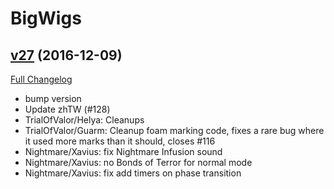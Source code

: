 # BigWigs

## [v27](https://github.com/BigWigsMods/BigWigs/tree/v27) (2016-12-09) [](#top)
[Full Changelog](https://github.com/BigWigsMods/BigWigs/compare/v26.1...v27)

- bump version  
- Update zhTW (#128)  
- TrialOfValor/Helya: Cleanups  
- TrialOfValor/Guarm: Cleanup foam marking code, fixes a rare bug where it used more marks than it should, closes #116  
- Nightmare/Xavius: fix Nightmare Infusion sound  
- Nightmare/Xavius: no Bonds of Terror for normal mode  
- Nightmare/Xavius: fix add timers on phase transition  
